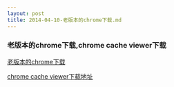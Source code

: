 ```yaml
---
layout: post
title: 2014-04-10-老版本的chrome下载.md
---
```


### 老版本的chrome下载,chrome cache viewer下载

[老版本的chrome下载](http://www.portablesoft.org/google-chrome-legacy-versions/)

[chrome cache viewer下载地址](/attachments/2014-04-27-ChromeCacheView.exe)


